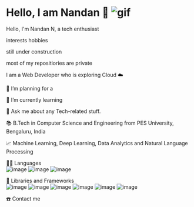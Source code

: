 # Hello, I am Nandan 👋 ![gif](https://raw.githubusercontent.com/iampavangandhi/iampavangandhi/master/gifs/Hi.gif)

Hello,
I'm Nandan N, a tech enthusiast 

interests
hobbies


still under construction


most of my repositiories are private


I am a Web Developer who is exploring Cloud ☁️ 




🔭 I’m planning for a 

🌱 I’m currently learning

💬 Ask me about any Tech-related stuff.

📚 B.Tech in Computer Science and Engineering from PES University, Bengaluru, India

📈 Machine Learning, Deep Learning, Data Analytics and Natural Language Processing





👨‍💻 Languages
</br>
![image](https://user-images.githubusercontent.com/114895869/195780697-e15d4c7d-c667-4b7a-addc-66db15cf372e.png) ![image](https://user-images.githubusercontent.com/114895869/195780754-baccb13c-b83f-41e6-a628-413215b9df23.png)
![image](https://user-images.githubusercontent.com/114895869/195780783-9e7cd0a5-d437-45de-94f0-4522cc823e05.png)


🧰 Libraries and Frameworks
</br>
![image](https://user-images.githubusercontent.com/114895869/195781006-30fab918-93de-4cb8-a736-8167513f5917.png) ![image](https://user-images.githubusercontent.com/114895869/195781057-fa9d414b-fa8b-4be8-a7c5-af5b1b798260.png)
![image](https://user-images.githubusercontent.com/114895869/195781116-fa03b2eb-9f27-4747-8846-3c62e36db3f5.png)
![image](https://user-images.githubusercontent.com/114895869/195781138-e96a6a16-05e9-4ff9-b9fb-1129de3e4cfe.png)
![image](https://user-images.githubusercontent.com/114895869/195781184-462a465b-b6d8-43e0-b928-089a7be06a10.png)
![image](https://user-images.githubusercontent.com/114895869/195781230-5923af52-8941-424c-97ad-6012948aeb3a.png)



☎️ Contact me
